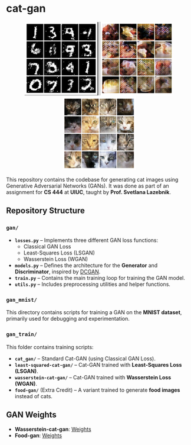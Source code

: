 # cat-gan 
<p align='center'>
<img src="https://github.com/Mihir3/cat-gan/blob/main/gan_samples/gan-mnist-3500.png" width="200">
<img src="https://github.com/Mihir3/cat-gan/blob/main/gan_samples/food-gan-101.png" width="200">
<img src="https://github.com/Mihir3/cat-gan/blob/main/gan_samples/cat-gan-12250.png" width="200">
</p>

This repository contains the codebase for generating cat images using Generative Adversarial Networks (GANs). It was done as part of an assignment for **CS 444** at **UIUC**, taught by **Prof. Svetlana Lazebnik**.

## Repository Structure

### `gan/`
- **`losses.py`** – Implements three different GAN loss functions:
  - Classical GAN Loss
  - Least-Squares Loss (LSGAN)
  - Wasserstein Loss (WGAN)
- **`models.py`** – Defines the architecture for the **Generator** and **Discriminator**, inspired by [DCGAN](https://arxiv.org/pdf/1511.06434.pdf).
- **`train.py`** – Contains the main training loop for training the GAN model.
- **`utils.py`** – Includes preprocessing utilities and helper functions.

### `gan_mnist/`
This directory contains scripts for training a GAN on the **MNIST dataset**, primarily used for debugging and experimentation.

### `gan_train/`
This folder contains training scripts:
- **`cat_gan/`** – Standard Cat-GAN (using Classical GAN Loss).
- **`least-squared-cat-gan/`** – Cat-GAN trained with **Least-Squares Loss (LSGAN)**.
- **`wasserstein-cat-gan/`** – Cat-GAN trained with **Wasserstein Loss (WGAN)**.
- **`food-gan/`** (Extra Credit) – A variant trained to generate **food images** instead of cats.

## GAN Weights
- **Wasserstein-cat-gan**: [Weights](https://drive.google.com/drive/folders/1NXY2vYEWfYv1GB6T0R3CevIYpVxduQ_3?usp=drive_link)  
- **Food-gan**: [Weights](https://drive.google.com/drive/folders/1emMr8EF24HO7q1MjSaqHAGsZrd7AjzrY?usp=sharing) 
